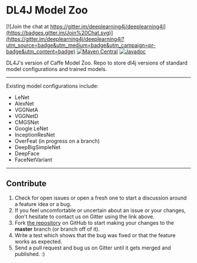 # DL4J Model Zoo

[![Join the chat at https://gitter.im/deeplearning4j/deeplearning4j](https://badges.gitter.im/Join%20Chat.svg)](https://gitter.im/deeplearning4j/deeplearning4j?utm_source=badge&utm_medium=badge&utm_campaign=pr-badge&utm_content=badge)
[![Maven Central](https://maven-badges.herokuapp.com/maven-central/org.deeplearning4j/deeplearning4j-core/badge.svg)](https://maven-badges.herokuapp.com/maven-central/org.deeplearning4j/deeplearning4j-core)
[![Javadoc](https://javadoc-emblem.rhcloud.com/doc/org.deeplearning4j/deeplearning4j-core/badge.svg)](http://deeplearning4j.org/doc)


DL4J's version of Caffe Model Zoo. Repo to store dl4j versions of standard model configurations and trained models.

---

Existing model configurations include:

- LeNet
- AlexNet
- VGGNetA
- VGGNetD
- CMGSNet
- Google LeNet
- InceptionResNet
- OverFeat (in progress on a branch)
- DeepBigSimpleNet
- DeepFace
- FaceNetVariant

---

## Contribute

1. Check for open issues or open a fresh one to start a discussion around a feature idea or a bug. 
2. If you feel uncomfortable or uncertain about an issue or your changes, don't hesitate to contact us on Gitter using the link above.
3. Fork [the repository](https://github.com/deeplearning4j/deeplearning4j.git) on GitHub to start making your changes to the **master** branch (or branch off of it).
4. Write a test which shows that the bug was fixed or that the feature works as expected.
5. Send a pull request and bug us on Gitter until it gets merged and published. :)
